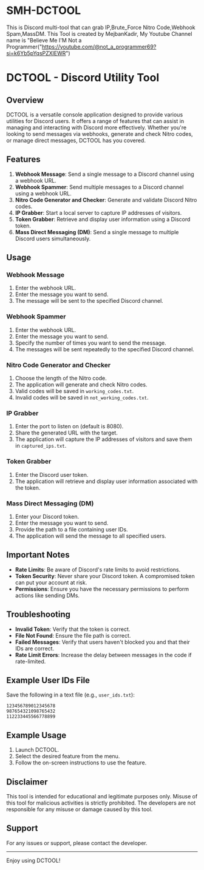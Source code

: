 # SMH-DCTOOL
This is Discord multi-tool that can grab IP,Brute_Force Nitro Code,Webhook Spam,MassDM. This Tool is created by MejbanKadir, My Youtube Channel name is "Believe Me I'M Not a Programmer("https://youtube.com/@not_a_programmer69?si=k6Yb5pYqsPZXlEWR") 

# DCTOOL - Discord Utility Tool

## Overview
DCTOOL is a versatile console application designed to provide various utilities for Discord users. It offers a range of features that can assist in managing and interacting with Discord more effectively. Whether you're looking to send messages via webhooks, generate and check Nitro codes, or manage direct messages, DCTOOL has you covered.

## Features
1. **Webhook Message**: Send a single message to a Discord channel using a webhook URL.
2. **Webhook Spammer**: Send multiple messages to a Discord channel using a webhook URL.
3. **Nitro Code Generator and Checker**: Generate and validate Discord Nitro codes.
4. **IP Grabber**: Start a local server to capture IP addresses of visitors.
5. **Token Grabber**: Retrieve and display user information using a Discord token.
6. **Mass Direct Messaging (DM)**: Send a single message to multiple Discord users simultaneously.

## Usage
### Webhook Message
1. Enter the webhook URL.
2. Enter the message you want to send.
3. The message will be sent to the specified Discord channel.

### Webhook Spammer
1. Enter the webhook URL.
2. Enter the message you want to send.
3. Specify the number of times you want to send the message.
4. The messages will be sent repeatedly to the specified Discord channel.

### Nitro Code Generator and Checker
1. Choose the length of the Nitro code.
2. The application will generate and check Nitro codes.
3. Valid codes will be saved in `working_codes.txt`.
4. Invalid codes will be saved in `not_working_codes.txt`.

### IP Grabber
1. Enter the port to listen on (default is 8080).
2. Share the generated URL with the target.
3. The application will capture the IP addresses of visitors and save them in `captured_ips.txt`.

### Token Grabber
1. Enter the Discord user token.
2. The application will retrieve and display user information associated with the token.

### Mass Direct Messaging (DM)
1. Enter your Discord token.
2. Enter the message you want to send.
3. Provide the path to a file containing user IDs.
4. The application will send the message to all specified users.

## Important Notes
- **Rate Limits**: Be aware of Discord's rate limits to avoid restrictions.
- **Token Security**: Never share your Discord token. A compromised token can put your account at risk.
- **Permissions**: Ensure you have the necessary permissions to perform actions like sending DMs.

## Troubleshooting
- **Invalid Token**: Verify that the token is correct.
- **File Not Found**: Ensure the file path is correct.
- **Failed Messages**: Verify that users haven't blocked you and that their IDs are correct.
- **Rate Limit Errors**: Increase the delay between messages in the code if rate-limited.

## Example User IDs File
Save the following in a text file (e.g., `user_ids.txt`):
```
123456789012345678
987654321098765432
112233445566778899
```

## Example Usage
1. Launch DCTOOL.
2. Select the desired feature from the menu.
3. Follow the on-screen instructions to use the feature.

## Disclaimer
This tool is intended for educational and legitimate purposes only. Misuse of this tool for malicious activities is strictly prohibited. The developers are not responsible for any misuse or damage caused by this tool.

## Support
For any issues or support, please contact the developer.

---

Enjoy using DCTOOL!
